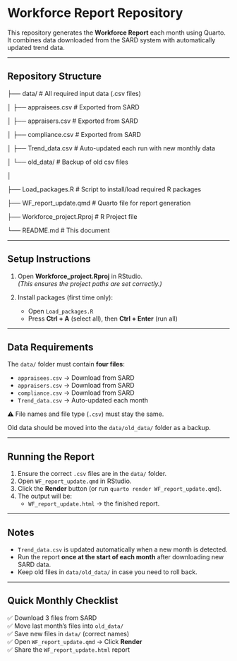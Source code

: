 # Workforce Report Repository

This repository generates the **Workforce Report** each month using Quarto.  
It combines data downloaded from the SARD system with automatically updated trend data.

---

## Repository Structure

├── data/ # All required input data (.csv files)

│ ├── appraisees.csv # Exported from SARD

│ ├── appraisers.csv # Exported from SARD

│ ├── compliance.csv # Exported from SARD

│ ├── Trend_data.csv # Auto-updated each run with new monthly data

│ └── old_data/ # Backup of old csv files

│

├── Load_packages.R # Script to install/load required R packages

├── WF_report_update.qmd # Quarto file for report generation

├── Workforce_project.Rproj # R Project file

└── README.md # This document


---

## Setup Instructions

1. Open **Workforce_project.Rproj** in RStudio.  
   *(This ensures the project paths are set correctly.)*

2. Install packages (first time only):  
   - Open `Load_packages.R`  
   - Press **Ctrl + A** (select all), then **Ctrl + Enter** (run all)  

---

## Data Requirements

The `data/` folder must contain **four files**:

- `appraisees.csv` → Download from SARD  
- `appraisers.csv` → Download from SARD  
- `compliance.csv` → Download from SARD  
- `Trend_data.csv` → Auto-updated each month  

⚠️ File names and file type (`.csv`) must stay the same.

Old data should be moved into the `data/old_data/` folder as a backup.

---

## Running the Report

1. Ensure the correct `.csv` files are in the `data/` folder.  
2. Open `WF_report_update.qmd` in RStudio.  
3. Click the **Render** button (or run `quarto render WF_report_update.qmd`).  
4. The output will be:  
   - `WF_report_update.html` → the finished report.

---

## Notes

- `Trend_data.csv` is updated automatically when a new month is detected.  
- Run the report **once at the start of each month** after downloading new SARD data.  
- Keep old files in `data/old_data/` in case you need to roll back.  

---

## Quick Monthly Checklist

✅ Download 3 files from SARD  
✅ Move last month’s files into `old_data/`  
✅ Save new files in `data/` (correct names)  
✅ Open `WF_report_update.qmd` → Click **Render**  
✅ Share the `WF_report_update.html` report 



